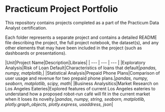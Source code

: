 # Practicum Project Portfolio

This repository contains projects completed as a part of the Practicum Data Analyst certification.

Each folder represents a separate project and contains a detailed README file describing the project, the full project notebook, the dataset(s), and any other elements that may have been included in the project (such as dashboards or presentations).


 |Unit|Project Name|Description|Libraies|
 | --- | --- | --- |
 |Exploratory Analysis|Risk of Loan Default|Characteristics of loans that default|*pandas, numpy, matplotlib,*|
 |Statistical Analysis|Prepaid Phone Plans|Comparison of user usage and revenue for two prepaid phone plans.|*pandas, numpy, seaborn, matplotlib, scipy, math*|
 |Business Analysitics|Market Research on Los Angeles Eateries|Explored features of current Los Angeles eateries to understand how a proposed robot-run café will fit in the current market when it loses its novelty.|*pandas, numpy, string, seaborn, matplotlib, plotly.graph_objects, plotly.express, usaddress, json*|
 

